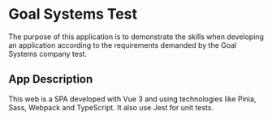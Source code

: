 # Goal Systems Test

The purpose of this application is to demonstrate the skills when developing an application according to the requirements demanded by the Goal Systems company test.

## App Description

This web is a SPA developed with Vue 3 and using technologies like Pinia, Sass, Webpack and TypeScript. It also use Jest for unit tests.
